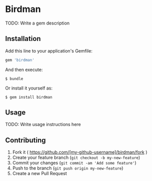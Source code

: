 # Birdman

TODO: Write a gem description

## Installation

Add this line to your application's Gemfile:

```ruby
gem 'birdman'
```

And then execute:

    $ bundle

Or install it yourself as:

    $ gem install birdman

## Usage

TODO: Write usage instructions here

## Contributing

1. Fork it ( https://github.com/[my-github-username]/birdman/fork )
2. Create your feature branch (`git checkout -b my-new-feature`)
3. Commit your changes (`git commit -am 'Add some feature'`)
4. Push to the branch (`git push origin my-new-feature`)
5. Create a new Pull Request
